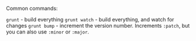 Common commands:

`grunt` - build everything
`grunt watch` - build everything, and watch for changes
`grunt bump` - increment the version number. Increments `:patch`, but you can also use `:minor` or `:major`.

